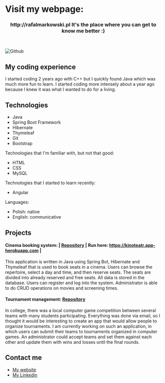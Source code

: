 # Visit my webpage:
<h3>
  <p align="center">
    http://rafalmarkowski.pl It's the place where you can get to know me better :) 
  </p>
</h3></br>


![Github](https://user-images.githubusercontent.com/46786100/115771083-ce417c80-a3ad-11eb-9574-9e63e6956591.jpg)

## My coding experience

I started coding 2 years ago with C++ but I quickly found Java which was much more fun to learn. I started coding more intensely about a year ago because I knew it was what I 
wanted to do for a living.

## Technologies

- Java
- Spring Boot Framework
- Hibernate
- Thymeleaf
- Git
- Bootstrap

Technologies that I'm familiar with, but not that good:
- HTML
- CSS
- MySQL

Technologies that I started to learn recently:
- Angular

Languages:
- Polish: native
- English: communicative

## Projects

#### Cinema booking system: | [Repository](https://github.com/MarkowskiRafal/Cinema-booking-system) | Run here: https://kinoteatr.app-herokuapp.com |

This application is written in Java using Spring Bot, Hibernate and Thymeleaf that is used to book seats in a cinema. Users can browse the repertoire, 
select a day and time, and then reserve seats. The seats are divided into already reserved and free seats. All data is stored in the database. Users can register and log into 
the system. Administrator is able to do CRUD operations on movies and screening times.

#### Tournament management: [Repository](https://github.com/MarkowskiRafal/Tournament-management)

In college, there was a local computer game competition between several teams with many students participating. Everything was done via email, so I thought it would be 
interesting to create an app that would allow people to organize tournaments. I am currently working on such an application, in which users can submit their teams to tournaments 
organized in computer games. An administrator could accept teams and set them against each other and update them with wins and losses until the final rounds.

## Contact me

- [My website](http://rafalmarkowski.pl)
- [My Linkedin](https://www.linkedin.com/in/markowski-rafal/)
